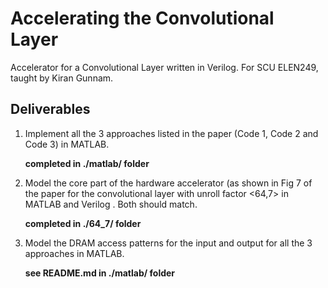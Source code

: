 # Accelerating the Convolutional Layer
Accelerator for a Convolutional Layer written in Verilog. For SCU ELEN249, taught by Kiran Gunnam.

## Deliverables

1. Implement all the 3 approaches listed in the paper (Code 1, Code 2 and Code 3) in MATLAB.

 	**completed in ./matlab/ folder**

2. Model the core part of the hardware accelerator (as shown in Fig 7 of the paper for the convolutional layer with unroll factor <64,7> in MATLAB and Verilog . Both should match.

	**completed in ./64_7/ folder**

3. Model the DRAM access patterns for the input and output for all the 3 approaches in MATLAB. 

	**see README.md in ./matlab/ folder**